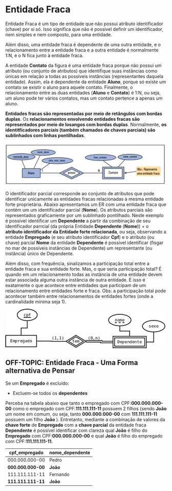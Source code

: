 # Entidade Fraca

Entidade Fraca é um tipo de entidade que não possui atributo identificador (chave) por si só. Isso significa que não é possível definir um identificador, nem simples e nem composto, para uma entidade.

Além disso, uma entidade fraca é dependente de uma outra entidade, e o relacionamento entre a entidade fraca e a outra entidade é normalmente 1:N, e o N fica junto à entidade fraca.

A entidade **Contato** da figura é uma entidade fraca porque não possui um atributo (ou conjunto de atributos) que identifique suas instâncias como únicas em relação a todas as possíveis instâncias (representantes daquela entidade). Assim, ela é dependente da entidade **Aluno**, porque só existe um contato se existir o aluno para aquele contato. Finalmente, o relacionamento entre as duas entidades (**Aluno** e **Contato**) é 1:N, ou seja, um aluno pode ter vários contatos, mas um contato pertence a apenas um aluno.

<!--
Livros de banco de dados, geralmente, representam a entidade fraca por um retângulo duplo e o relacionamento entre a entidade fraca e a outra entidade por losango duplo.
-->

**Entidades fracas são representadas por meio de retângulos com bordas duplas**. Os **relacionamentos envolvendo entidades fracas são representados por meio de losangos com bordas duplas**. Normalmente, **os identitficadores parciais (também chamados de chaves parciais) são sublinhados com linhas pontilhadas**.

![entidade_fraca](imagens/entidade_fraca.png)

<!--
Os tipos de entidades que não possuem atributos-chaves são denominados de fracas, diferente dos tipos de entidades que possuem (ao menos um) atributo-chave, denominadas entidades fortes (ou regulares).

Um tipo de entidade fraca sempre atende a restrição de participação total no seu relacionamento com o tipo de entidade identificante. Isso porque uma entidade fraca não pode ser identificada unicamente sem uma entidade forte correspondente.
-->

<!--Uma de entidade fraca tem, normalmente, uma **chave parcial** (também conhecido como atributo identificador parcial). -->

O identificador parcial corresponde ao conjunto de atributos que pode identificar unicamente as entidades fracas relacionadas à mesma entidade forte proprietária. Abaixo apresentamos um ER com uma entidade fraca que contém um um identificador parcial (**Nome**). Os atributos parciais são representados graficamente por um sublinhado pontilhado. Neste exemplo é possível identificar um **Dependente** a partir da combinação de seu identificador parrcial (da própria Entidade **Dependente** (**Nome**)) + o **atributo identificador da Entidade forte relacionada**, ou seja, observando a entidade **Empregado** (e seu atributo identificador **Cpf**) e o atributo (ou chave) parcial **Nome** da entidade **Dependente** é possível identificar (fisgar no mar de possíveis instâncias de Dependente) um representante (ou instância) único de Dependente.

Além disso, com frequência, sinalizamos a participação total entre a entidade fraca e sua entidade forte. Mas, o que seria participação total? É quando em um relacionamento todas as instância de uma entidade devem estar associada alguma outra instância de outra entidade. E isso é exatamente o que acontece entre entidades que participam de um relacionamento entre entidades forte e fraca. Obs: a participação total pode acontecer também entre relacionamentos de entidades fortes (onde a cardinalidade mínima seja 1).

<!--![image](https://github.com/user-attachments/assets/bf55f7f7-a01b-493c-a546-fc63816fd624)-->

![entidade_fraca](imagens/entidade_fraca2.png)

## OFF-TOPIC: Entidade Fraca - Uma Forma alternativa de Pensar

Se um **Empregado** é excluído:

* Excluem-se todos os **dependentes**

Perceba na tabela abaixo que tanto o empregado com CPF:**000.000.000-00** como o empregado com CPF:**111.111.111-11** possuem 2 filhos (sendo **João** um nome em comum, ou seja, tanto **000.000.000-00** com **111.111.111-11** possuem um filho **João** ). Entretanto, mediante a combinação de valores da **chave forte** de **Empregado** com a **chave parcial** da entidade fraca **Dependente** é possível identificar com clareza qual **João** é filho do **Empregado** com CPF:**000.000.000-00** e qual **João** é filho do empregado com CPF:**111.111.111-11**.

|**cpf_empregado**|**nome_dependente** |
|---------------|------------------|
|000.000.000-00       |Pedro            |
|**000.000.000-00**        |**João**            |
|111.111.111-11   |Fernando|
|**111.111.111-11**   |**João**    |


